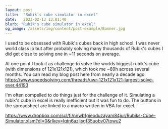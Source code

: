 ```yaml
---
layout: post
title:  "Rubik's cube simulator in excel"
date:   2023-02-13 13:01:40
blurb: "Rubik's cube simulator in excel"
og_image: /assets/img/content/post-example/Banner.jpg
---
```




I used to be obsessed with Rubik's cubes back in high school. I was never world class :p but after probably solving many thousands of Rubik's cubes I did get close to solving one in ~11 seconds on average.

At one point I took it as challenge to solve the worlds biggest rubik's cube (with dimensions of 121x121x121), which took me ~89h across several months. You can read my blog post here from nearly a decade ago: https://www.speedsolving.com/threads/uwr-121x121x121-largest-solve-ever.44193

I'm often compelled to do things just for the challenge of it. Simulating a rubik's cube in excel is really inefficient but it was fun to do. The buttons in the spreadsheet are linked to a macro written in VBA for excel. 

https://www.dropbox.com/scl/fi/nnwb1gjeoduzayam84jur/Rubiks-Cube-Simulator.xlsm?dl=0&rlkey=lqtn6azjisgf35uobv07towu2

